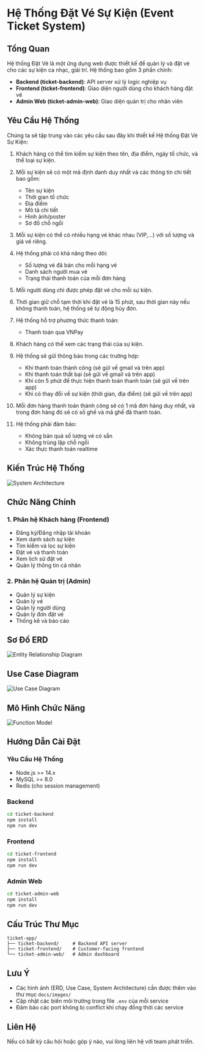 # Hệ Thống Đặt Vé Sự Kiện (Event Ticket System)


## Tổng Quan
Hệ thống Đặt Vé là một ứng dụng web được thiết kế để quản lý và đặt vé cho các sự kiện ca nhạc, giải trí. Hệ thống bao gồm 3 phần chính:
- **Backend (ticket-backend)**: API server xử lý logic nghiệp vụ
- **Frontend (ticket-frontend)**: Giao diện người dùng cho khách hàng đặt vé
- **Admin Web (ticket-admin-web)**: Giao diện quản trị cho nhân viên


## Yêu Cầu Hệ Thống
Chúng ta sẽ tập trung vào các yêu cầu sau đây khi thiết kế Hệ thống Đặt Vé Sự Kiện:

1. Khách hàng có thể tìm kiếm sự kiện theo tên, địa điểm, ngày tổ chức, và thể loại sự kiện.

2. Mỗi sự kiện sẽ có một mã định danh duy nhất và các thông tin chi tiết bao gồm:
   - Tên sự kiện
   - Thời gian tổ chức
   - Địa điểm
   - Mô tả chi tiết
   - Hình ảnh/poster
   - Sơ đồ chỗ ngồi

3. Mỗi sự kiện có thể có nhiều hạng vé khác nhau (VIP,...) với số lượng và giá vé riêng.

4. Hệ thống phải có khả năng theo dõi:
   - Số lượng vé đã bán cho mỗi hạng vé
   - Danh sách người mua vé
   - Trạng thái thanh toán của mỗi đơn hàng

5. Mỗi người dùng chỉ được phép đặt vé cho mỗi sự kiện.

6. Thời gian giữ chỗ tạm thời khi đặt vé là 15 phút, sau thời gian này nếu không thanh toán, hệ thống sẽ tự động hủy đơn.

7. Hệ thống hỗ trợ phương thức thanh toán:
   - Thanh toán qua VNPay

8. Khách hàng có thể xem các trạng thái của sự kiện.

9. Hệ thống sẽ gửi thông báo trong các trường hợp:
   - Khi thanh toán thành công (sẽ gửi về gmail và trên app)
   - Khi thanh toán thất bại (sẽ gửi về gmail và trên app)
   - Khi còn 5 phút để thực hiện thanh toán thanh toán (sẽ gửi về trên app)
   - Khi có thay đổi về sự kiện (thời gian, địa điểm) (sẽ gửi về trên app)

10. Mỗi đơn hàng thanh toán thành công sẽ có 1 mã đơn hàng duy nhất, và trong đơn hàng đó sẽ có số ghế và mã ghế đã thanh toán.

11. Hệ thống phải đảm bảo:
    - Không bán quá số lượng vé có sẵn
    - Không trùng lặp chỗ ngồi
    - Xác thực thanh toán realtime



## Kiến Trúc Hệ Thống
![System Architecture](./BaoCaoDoAn/assets/kiến%20trúc%20hệ%20thống.png)

## Chức Năng Chính

### 1. Phân hệ Khách hàng (Frontend)
- Đăng ký/Đăng nhập tài khoản
- Xem danh sách sự kiện
- Tìm kiếm và lọc sự kiện
- Đặt vé và thanh toán
- Xem lịch sử đặt vé
- Quản lý thông tin cá nhân

### 2. Phân hệ Quản trị (Admin)
- Quản lý sự kiện
- Quản lý vé
- Quản lý người dùng
- Quản lý đơn đặt vé
- Thống kê và báo cáo


## Sơ Đồ ERD
![Entity Relationship Diagram](./BaoCaoDoAn/assets/ERD.png)

## Use Case Diagram
![Use Case Diagram](./BaoCaoDoAn/assets/use%20case.png)

## Mô Hình Chức Năng
![Function Model](./BaoCaoDoAn/assets/Biểu%20đồ%20phân%20rã%20chức%20năng.png)

## Hướng Dẫn Cài Đặt

### Yêu Cầu Hệ Thống
- Node.js >= 14.x
- MySQL >= 8.0
- Redis (cho session management)

### Backend
```bash
cd ticket-backend
npm install
npm run dev
```

### Frontend
```bash
cd ticket-frontend
npm install
npm run dev
```

### Admin Web
```bash
cd ticket-admin-web
npm install
npm run dev
```

## Cấu Trúc Thư Mục
```
ticket-app/
├── ticket-backend/     # Backend API server
├── ticket-frontend/    # Customer-facing frontend
└── ticket-admin-web/   # Admin dashboard
```

## Lưu Ý
- Các hình ảnh (ERD, Use Case, System Architecture) cần được thêm vào thư mục `docs/images/`
- Cập nhật các biến môi trường trong file `.env` của mỗi service
- Đảm bảo các port không bị conflict khi chạy đồng thời các service

## Liên Hệ
Nếu có bất kỳ câu hỏi hoặc góp ý nào, vui lòng liên hệ với team phát triển. 